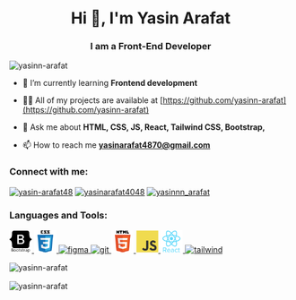 <h1 align="center">Hi 👋, I'm Yasin Arafat</h1>
<h3 align="center">I am a Front-End Developer</h3>

<p align="left"> <img src="https://komarev.com/ghpvc/?username=yasinn-arafat&label=Profile%20views&color=0e75b6&style=flat" alt="yasinn-arafat" /> </p>

- 🌱 I’m currently learning **Frontend development**

- 👨‍💻 All of my projects are available at [https://github.com/yasinn-arafat](https://github.com/yasinn-arafat)

- 💬 Ask me about **HTML, CSS, JS, React, Tailwind CSS, Bootstrap,**

- 📫 How to reach me **yasinarafat4870@gmail.com**

<h3 align="left">Connect with me:</h3>
<p align="left">
<a href="https://linkedin.com/in/yasin-arafat48" target="blank"><img align="center" src="https://raw.githubusercontent.com/rahuldkjain/github-profile-readme-generator/master/src/images/icons/Social/linked-in-alt.svg" alt="yasin-arafat48" height="30" width="40" /></a>
<a href="https://fb.com/yasinarafat4048" target="blank"><img align="center" src="https://raw.githubusercontent.com/rahuldkjain/github-profile-readme-generator/master/src/images/icons/Social/facebook.svg" alt="yasinarafat4048" height="30" width="40" /></a>
<a href="https://instagram.com/yasinnn_arafat" target="blank"><img align="center" src="https://raw.githubusercontent.com/rahuldkjain/github-profile-readme-generator/master/src/images/icons/Social/instagram.svg" alt="yasinnn_arafat" height="30" width="40" /></a>
</p>

<h3 align="left">Languages and Tools:</h3>
<p align="left"> <a href="https://getbootstrap.com" target="_blank" rel="noreferrer"> <img src="https://raw.githubusercontent.com/devicons/devicon/master/icons/bootstrap/bootstrap-plain-wordmark.svg" alt="bootstrap" width="40" height="40"/> </a> <a href="https://www.w3schools.com/css/" target="_blank" rel="noreferrer"> <img src="https://raw.githubusercontent.com/devicons/devicon/master/icons/css3/css3-original-wordmark.svg" alt="css3" width="40" height="40"/> </a> <a href="https://www.figma.com/" target="_blank" rel="noreferrer"> <img src="https://www.vectorlogo.zone/logos/figma/figma-icon.svg" alt="figma" width="40" height="40"/> </a> <a href="https://git-scm.com/" target="_blank" rel="noreferrer"> <img src="https://www.vectorlogo.zone/logos/git-scm/git-scm-icon.svg" alt="git" width="40" height="40"/> </a> <a href="https://www.w3.org/html/" target="_blank" rel="noreferrer"> <img src="https://raw.githubusercontent.com/devicons/devicon/master/icons/html5/html5-original-wordmark.svg" alt="html5" width="40" height="40"/> </a> <a href="https://developer.mozilla.org/en-US/docs/Web/JavaScript" target="_blank" rel="noreferrer"> <img src="https://raw.githubusercontent.com/devicons/devicon/master/icons/javascript/javascript-original.svg" alt="javascript" width="40" height="40"/> </a> <a href="https://reactjs.org/" target="_blank" rel="noreferrer"> <img src="https://raw.githubusercontent.com/devicons/devicon/master/icons/react/react-original-wordmark.svg" alt="react" width="40" height="40"/> </a> <a href="https://tailwindcss.com/" target="_blank" rel="noreferrer"> <img src="https://www.vectorlogo.zone/logos/tailwindcss/tailwindcss-icon.svg" alt="tailwind" width="40" height="40"/> </a> </p>

<p><img align="center" src="https://github-readme-stats.vercel.app/api/top-langs?username=yasinn-arafat&show_icons=true&locale=en&layout=compact" alt="yasinn-arafat" /></p>

<p><img align="center" src="https://github-readme-streak-stats.herokuapp.com/?user=yasinn-arafat&" alt="yasinn-arafat" /></p>

